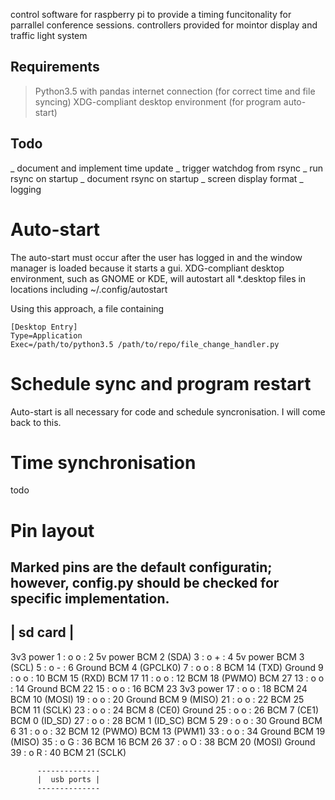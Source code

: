 control software for raspberry pi to provide a timing funcitonality for parrallel conference sessions.
controllers provided for mointor display and traffic light system

## Requirements
>Python3.5 with pandas
internet connection (for correct time and file syncing)
XDG-compliant desktop environment (for program auto-start)

## Todo
_ document and implement time update
_ trigger watchdog from rsync
_ run rsync on startup
_ document rsync on startup
_ screen display format
_ logging


# Auto-start
The auto-start must occur after the user has logged in and the window manager is loaded because it starts a gui.
XDG-compliant desktop environment, such as GNOME or KDE, will autostart all *.desktop files in locations including ~/.config/autostart

Using this approach, a file containing
```
[Desktop Entry]
Type=Application
Exec=/path/to/python3.5 /path/to/repo/file_change_handler.py
```

# Schedule sync and program restart
Auto-start is all necessary for code and schedule syncronisation.
I will come back to this.


# Time synchronisation
todo


# Pin layout
Marked pins are the default configuratin; however, config.py should be checked for specific implementation.
 -----------
 | sd card |
 -----------

3v3 power         1 : o o : 2         5v power
BCM 2 (SDA)       3 : o + : 4         5v power
BCM 3 (SCL)       5 : o - : 6           Ground
BCM 4 (GPCLK0)    7 : o o : 8     BCM 14 (TXD)
Ground            9 : o o : 10    BCM 15 (RXD)
BCM 17           11 : o o : 12   BCM 18 (PWMO)
BCM 27           13 : o o : 14          Ground 
BCM 22           15 : o o : 16          BCM 23
3v3 power        17 : o o : 18          BCM 24
BCM 10 (MOSI)    19 : o o : 20          Ground 
BCM 9 (MISO)     21 : o o : 22          BCM 25
BCM 11 (SCLK)    23 : o o : 24     BCM 8 (CE0)
Ground           25 : o o : 26     BCM 7 (CE1)
BCM 0 (ID_SD)    27 : o o : 28   BCM 1 (ID_SC)
BCM 5            29 : o o : 30          Ground
BCM 6            31 : o o : 32   BCM 12 (PWMO)
BCM 13 (PWM1)    33 : o o : 34          Ground
BCM 19 (MISO)    35 : o G : 36          BCM 16
BCM 26           37 : o O : 38   BCM 20 (MOSI)
Ground           39 : o R : 40   BCM 21 (SCLK)

          --------------
          |  usb ports |
          --------------
